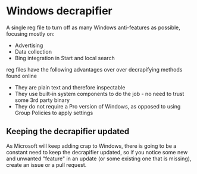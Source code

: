 # Windows decrapifier

A single reg file to turn off as many Windows anti-features as possible, focusing mostly on:

- Advertising
- Data collection
- Bing integration in Start and local search

reg files have the following advantages over over decrapifying methods found online

- They are plain text and therefore inspectable
- They use built-in system components to do the job - no need to trust some 3rd party binary
- They do not require a Pro version of Windows, as opposed to using Group Policies to apply settings

## Keeping the decrapifier updated

As Microsoft will keep adding crap to Windows, there is going to be a constant need to keep the decrapifier updated, so if you notice some new and unwanted "feature" in an update (or some existing one that is missing), create an issue or a pull request.
